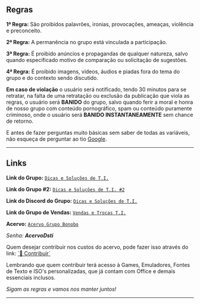 ## Regras

__1ª Regra:__ São proibidos palavrões, ironias, provocações, ameaças, violência e preconceito.

__2ª Regra:__ A permanência no grupo está vinculada a participação.

__3ª Regra:__ É proibido anúncios e propagandas de qualquer natureza, salvo quando especificado motivo de comparação ou solicitação de sugestões.

__4ª Regra:__ É proibido imagens, vídeos, áudios e piadas fora do tema do grupo e do contexto sendo discutido.

__Em caso de violação__ o usuário será notificado, tendo 30 minutos para se retratar, na falta de uma retratação ou exclusão da publicação que viola as regras, o usuário será __BANIDO__ do grupo, salvo quando ferir a moral e honra de nosso grupo com conteúdo pornográfico, spam ou conteúdo puramente criminoso, onde o usuário será __BANIDO INSTANTANEAMENTE__ sem chance de retorno.

E antes de fazer perguntas muito básicas sem saber de todas as variáveis, não esqueça de perguntar ao tio [Google](https://www.google.com.br).

---
## Links

__Link do Grupo:__ [`Dicas e Soluções de T.I.`](https://chat.whatsapp.com/ByrfJE38HyYHBCTnYu5s70)

__Link do Grupo #2:__ [`Dicas e Soluções de T.I. #2`](https://chat.whatsapp.com/BkKfDf0eHvP9Fek34xqP4W)

__Link do Discord do Grupo:__ [`Dicas e Soluções de T.I.`](https://discord.gg/JK74w2k)

__Link do Grupo de Vendas:__ [`Vendas e Trocas T.I.`](https://chat.whatsapp.com/LEq9MnDyBds7eOTi4uUt8Y)

__Acervo:__ [`Acervo Grupo Bonobo`](http://down.grupobonobo.com.br/)

*Senha: __AcervoDsti__*

Quem desejar contribuir nos custos do acervo, pode fazer isso através do link:
[`🔗 Contribuir´](https://picpay.me/vilsonheuerdeoliveira)

Lembrando que quem contribuir terá acesso à Games, Emuladores, Fontes de Texto e ISO's personalizadas, que já contam com Office e demais essenciais inclusos.

*Sigam as regras e vamos nos manter juntos!*

---
